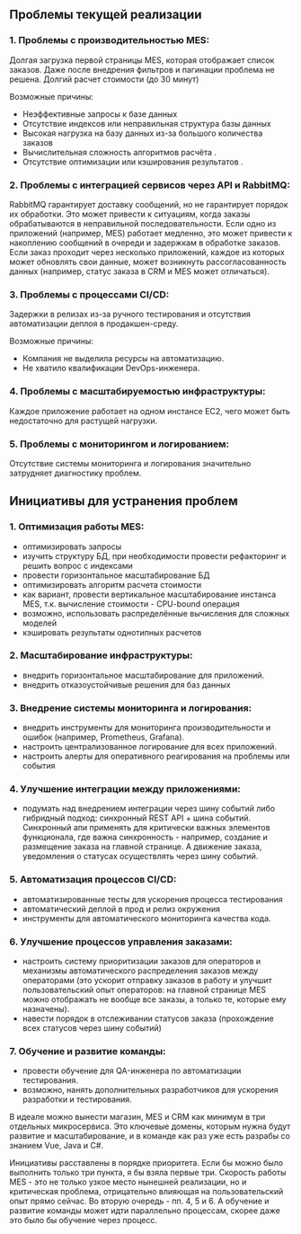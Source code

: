 
## Проблемы текущей реализации

### 1. Проблемы с производительностью MES:

Долгая загрузка первой страницы MES, которая отображает список заказов. Даже после внедрения фильтров и пагинации проблема не решена.
Долгий расчет стоимости (до 30 минут)

Возможные причины:

* Неэффективные запросы к базе данных 
* Отсутствие индексов или неправильная структура базы данных 
* Высокая нагрузка на базу данных из-за большого количества заказов
* Вычислительная сложность алгоритмов расчёта .
* Отсутствие оптимизации или кэширования результатов .


### 2. Проблемы с интеграцией сервисов через API и RabbitMQ:

RabbitMQ гарантирует доставку сообщений, но не гарантирует порядок их обработки. Это может привести к ситуациям, когда заказы обрабатываются в неправильной последовательности.
Если одно из приложений (например, MES) работает медленно, это может привести к накоплению сообщений в очереди и задержкам в обработке заказов.
Если заказ проходит через несколько приложений, каждое из которых может обновлять свои данные, может возникнуть рассогласованность данных (например, статус заказа в CRM и MES может отличаться).

### 3. Проблемы с процессами CI/CD:

Задержки в релизах из-за ручного тестирования и отсутствия автоматизации деплоя в продакшен-среду.

Возможные причины:

* Компания не выделила ресурсы на автоматизацию.
* Не хватило квалификации DevOps-инженера.

### 4. Проблемы с масштабируемостью инфраструктуры:

Каждое приложение работает на одном инстансе EC2, чего может быть недостаточно для растущей нагрузки.


### 5. Проблемы с мониторингом и логированием:

Отсутствие системы мониторинга и логирования значительно затрудняет диагностику проблем.


## Инициативы для устранения проблем
### 1. Оптимизация работы MES:

- оптимизировать запросы
- изучить структуру БД, при необходимости провести рефакторинг и решить вопрос с индексами
- провести горизонтальное масштабирование БД
- оптимизировать алгоритм расчета стоимости 
- как вариант, провести вертикальное масштабирование инстанса MES, т.к. вычисление стоимости - CPU-bound операция
- возможно, использовать распределённые вычисления для сложных моделей
- кэшировать результаты однотипных расчетов

### 2. Масштабирование инфраструктуры:

- внедрить горизонтальное масштабирование для приложений.
- внедрить отказоустойчивые решения для баз данных

### 3. Внедрение системы мониторинга и логирования:
- внедрить инструменты для мониторинга производительности и ошибок (например, Prometheus, Grafana).
- настроить централизованное логирование для всех приложений.
- настроить алерты для оперативного реагирования на проблемы или события

### 4. Улучшение интеграции между приложениями:

- подумать над внедрением интеграции через шину событий либо гибридный подход: синхронный REST API + шина событий. Синхронный апи применять для критически важных 
элементов функционала, где важна синхронность - например, создание и размещение заказа на главной странице. А движение заказа, уведомления о статусах осуществлять через шину событий.

### 5. Автоматизация процессов CI/CD:

- автоматизированные тесты для ускорения процесса тестирования
- автоматический деплой в прод и релиз окружения
- инструменты для автоматического мониторинга качества кода.

### 6. Улучшение процессов управления заказами:
- настроить систему приоритизации заказов для операторов и механизмы автоматического распределения заказов между операторами (это ускорит отправку заказов в работу и улучшит
пользовательский опыт операторов: на главной странице MES можно отображать не вообще все заказы, а только те, которые ему назначены).
- навести порядок в отслеживании статусов заказа (прохождение всех статусов через шину событий)

### 7. Обучение и развитие команды:
- провести обучение для QA-инженера по автоматизации тестирования.
- возможно, нанять дополнительных разработчиков для ускорения разработки и тестирования.

В идеале можно вынести магазин, MES и CRM как минимум в три отдельных микросервиса. Это ключевые 
домены, которым нужна будут развитие и масштабирование, и в команде как раз уже есть разрабы со знанием Vue, Java и С#. 

Инициативы расставлены в порядке приоритета. Если бы можно было выполнить только три пункта, я бы взяла первые три. Скорость работы MES - это не только узкое место нынешней реализации, но и критическая проблема,
отрицательно влияющая на пользовательский опыт прямо сейчас. Во вторую очередь - пп. 4, 5 и 6.
А обучение и развитие команды может идти параллельно процессам, скорее даже это было бы обучение через процесс. 